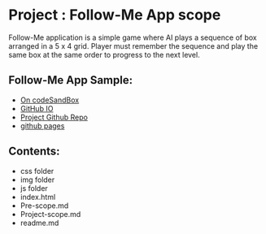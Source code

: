 # Project : Follow-Me App scope

Follow-Me application is a simple game where AI plays a sequence of box arranged in a 5 x 4 grid. Player must remember the sequence and play the same box at the same order  to progress to the next level. 

## Follow-Me App Sample:

- [On codeSandBox](#https://codesandbox.io/s/competent-mcnulty-00yb5?file=/src/index.js)
- [GitHub IO](#https://leeyuejia.github.io/follow-me_app/follow-me.html)
- [Project Github Repo](https://github.com/leeyuejia/leeyuejia.github.io/tree/master/follow-me_app)
- [github pages](https://leeyuejia.github.io/follow-me-app/)

## Contents:

- css folder
- img folder
- js folder
- index.html 
- Pre-scope.md
- Project-scope.md
- readme.md
